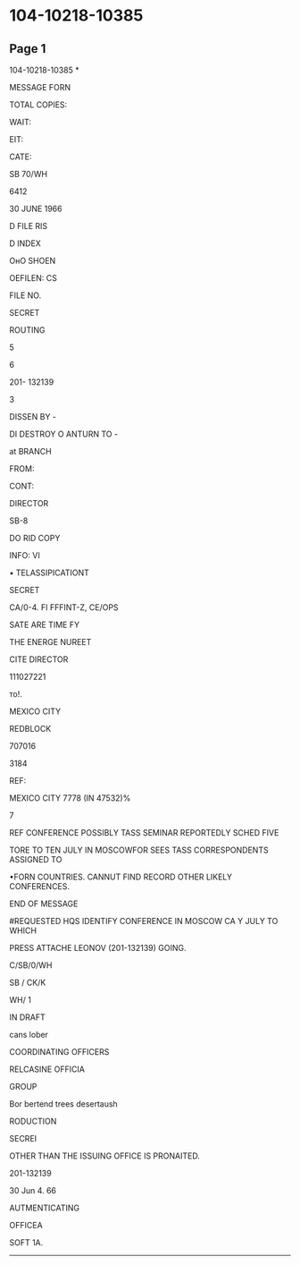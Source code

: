 # 104-10218-10385

## Page 1

104-10218-10385 *

MESSAGE FORN

TOTAL COPIES:

WAIT:

EIT:

CATE:

SB 70/WH

6412

30 JUNE 1966

D FILE RIS

D INDEX

ОнО SHOEN

OEFILEN: CS

FILE NO.

SECRET

ROUTING

5

6

201- 132139

3

DISSEN BY -

DI DESTROY O ANTURN TO -

at BRANCH

FROM:

CONT:

DIRECTOR

SB-8

DO RID COPY

INFO: VI

• TELASSIPICATIONT

SECRET

CA/0-4. FI FFFINT-Z, CE/OPS

SATE ARE TIME FY

THE ENERGE NUREET

CITE DIRECTOR

111027221

то!.

MEXICO CITY

REDBLOCK

707016

3184

REF:

MEXICO CITY 7778 (IN 47532)%

7

REF CONFERENCE POSSIBLY TASS SEMINAR REPORTEDLY SCHED FIVE

TORE TO TEN JULY IN MOSCOWFOR SEES TASS CORRESPONDENTS ASSIGNED TO

•FORN COUNTRIES. CANNUT FIND RECORD OTHER LIKELY CONFERENCES.

END OF MESSAGE

#REQUESTED HQS IDENTIFY CONFERENCE IN MOSCOW CA Y JULY TO WHICH

PRESS ATTACHE LEONOV (201-132139) GOING.

C/SB/0/WH

SB / CK/K

WH/ 1

IN DRAFT

cans lober

COORDINATING OFFICERS

RELCASINE OFFICIA

GROUP

Bor bertend trees desertaush

RODUCTION

SECREI

OTHER THAN THE ISSUING OFFICE IS PRONAITED.

201-132139

30 Jun 4. 66

AUTMENTICATING

OFFICEA

SOFT 1A.

---


